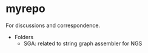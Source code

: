 myrepo
======
For discussions and correspondence.

* Folders
  * SGA: related to string graph assembler for NGS

